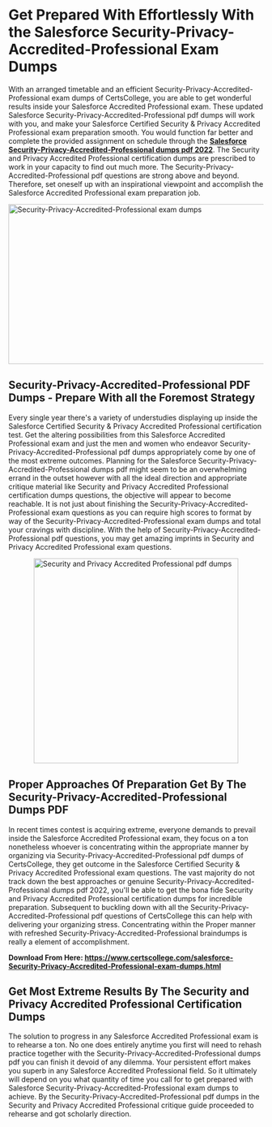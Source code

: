 <h1><strong>Get Prepared With Effortlessly With the Salesforce Security-Privacy-Accredited-Professional Exam Dumps&nbsp;</strong></h1>
<p><span style="font-weight: 400;">With an arranged timetable and an efficient  Security-Privacy-Accredited-Professional exam dumps of CertsCollege, you are able to get wonderful results inside your Salesforce Accredited Professional exam. These updated Salesforce Security-Privacy-Accredited-Professional pdf dumps will work with you, and make your Salesforce Certified Security & Privacy Accredited Professional exam preparation smooth. You would function far better and complete the provided assignment on schedule through the <strong><a href="https://www.certscollege.com/salesforce-Security-Privacy-Accredited-Professional-exam-dumps.html">Salesforce Security-Privacy-Accredited-Professional dumps pdf 2022</a></strong>. The Security and Privacy Accredited Professional certification dumps are prescribed to work in your capacity to find out much more. The  Security-Privacy-Accredited-Professional pdf questions are strong above and beyond. Therefore, set oneself up with an inspirational viewpoint and accomplish the Salesforce Accredited Professional exam preparation job.&nbsp;</span></p>
<p><span style="font-weight: 400;"><img style="display: block; margin-left: auto; margin-right: auto;" src="https://i.ibb.co/CPDK3ps/Yellow-and-Blue-Initiative-Blog-Banner.png" alt="Security-Privacy-Accredited-Professional exam dumps" width="559" height="315" /></span></p>
<h2><strong>Security-Privacy-Accredited-Professional PDF Dumps - Prepare With all the Foremost Strategy</strong></h2>
<p><span style="font-weight: 400;">Every single year there's a variety of understudies displaying up inside the Salesforce Certified Security & Privacy Accredited Professional certification test. Get the altering possibilities from this Salesforce Accredited Professional exam and just the men and women who endeavor Security-Privacy-Accredited-Professional pdf dumps appropriately come by one of the most extreme outcomes. Planning for the Salesforce Security-Privacy-Accredited-Professional dumps pdf might seem to be an overwhelming errand in the outset however with all the ideal direction and appropriate critique material like Security and Privacy Accredited Professional certification dumps questions, the objective will appear to become reachable. It is not just about finishing the Security-Privacy-Accredited-Professional exam questions as you can require high scores to format by way of the Security-Privacy-Accredited-Professional exam dumps and total your cravings with discipline. With the help of Security-Privacy-Accredited-Professional pdf questions, you may get amazing imprints in Security and Privacy Accredited Professional exam questions.</span></p>
<p><span style="font-weight: 400;"><a href="https://tinyurl.com/367eznjt"><img style="display: block; margin-left: auto; margin-right: auto;" src="https://i.ibb.co/9tMrhdY/Teacher-Appreciation-Invitation.png" alt="Security and Privacy Accredited Professional pdf dumps " width="404" height="404" /></a></span></p>
<h2><strong>Proper Approaches Of Preparation Get By The Security-Privacy-Accredited-Professional Dumps PDF</strong></h2>
<p><span style="font-weight: 400;">In recent times contest is acquiring extreme, everyone demands to prevail inside the Salesforce Accredited Professional exam, they focus on a ton nonetheless whoever is concentrating within the appropriate manner by organizing via Security-Privacy-Accredited-Professional pdf dumps of CertsCollege, they get outcome in the Salesforce Certified Security & Privacy Accredited Professional exam questions. The vast majority do not track down the best approaches or genuine Security-Privacy-Accredited-Professional dumps pdf 2022, you'll be able to get the bona fide Security and Privacy Accredited Professional certification dumps for incredible preparation. Subsequent to buckling down with all the  Security-Privacy-Accredited-Professional pdf questions of CertsCollege this can help with delivering your organizing stress. Concentrating within the Proper manner with refreshed Security-Privacy-Accredited-Professional braindumps is really a element of accomplishment.</span></p>
<p><span style="font-weight: 400;"><strong>Download From Here: <a href="https://www.certscollege.com/salesforce-Security-Privacy-Accredited-Professional-exam-dumps.html">https://www.certscollege.com/salesforce-Security-Privacy-Accredited-Professional-exam-dumps.html</a></strong></span></p>
<h2><strong>Get Most Extreme Results By The Security and Privacy Accredited Professional Certification Dumps</strong></h2>
<p><span style="font-weight: 400;">The solution to progress in any Salesforce Accredited Professional exam is to rehearse a ton. No one does entirely anytime you first will need to rehash practice together with the Security-Privacy-Accredited-Professional dumps pdf you can finish it devoid of any dilemma. Your persistent effort makes you superb in any Salesforce Accredited Professional field. So it ultimately will depend on you what quantity of time you call for to get prepared with Salesforce Security-Privacy-Accredited-Professional exam dumps to achieve. By the Security-Privacy-Accredited-Professional pdf dumps in the Security and Privacy Accredited Professional critique guide proceeded to rehearse and got scholarly direction.</span></p>
